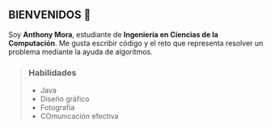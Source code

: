 ## BIENVENIDOS 👋

Soy **Anthony Mora**, estudiante de **Ingeniería en Ciencias de la Computación**. Me gusta escribir código y el reto que representa resolver un problema mediante la ayuda de algoritmos.

> ### Habilidades
> - Java
> - Diseño gráfico
> - Fotografía
> - COmunicación efectiva 

<!--
**An7honyMR/An7honyMR** is a ✨ _special_ ✨ repository because its `README.md` (this file) appears on your GitHub profile.

Here are some ideas to get you started:

- 🔭 I’m currently working on ...
- 🌱 I’m currently learning ...
- 👯 I’m looking to collaborate on ...
- 🤔 I’m looking for help with ...
- 💬 Ask me about ...
- 📫 How to reach me: ...
- 😄 Pronouns: ...
- ⚡ Fun fact: ...
-->
